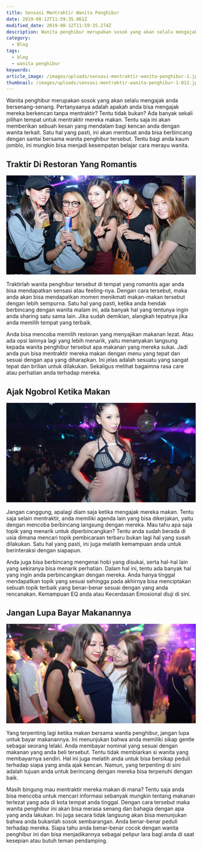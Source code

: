 ```yaml
---
title: Sensasi Mentraktir Wanita Penghibur
date: 2019-08-12T11:59:35.061Z
modified_date: 2019-08-12T11:59:35.274Z
description: Wanita penghibur merupakan sosok yang akan selalu mengajak anda bersenang-senang. Pertanyaanya adalah apakah anda bisa mengajak mereka berkencan.
category:
  - Blog
tags:
  - blog
  - wanita penghibur
keywords:
article_image: /images/uploads/sensasi-mentraktir-wanita-penghibur-1.jpg
thumbnail: /images/uploads/sensasi-mentraktir-wanita-penghibur-1-012.jpg
---
```

Wanita penghibur merupakan sosok yang akan selalu mengajak anda bersenang-senang. Pertanyaanya adalah apakah anda bisa mengajak mereka berkencan tanpa mentraktir? Tentu tidak bukan? Ada banyak sekali pilihan tempat untuk mentraktir mereka makan. Tentu saja ini akan memberikan sebuah kesan yang mendalam bagi kencan anda dengan wanita terkait. Satu hal yang pasti, ini akan membuat anda bisa berbincang dengan santai bersama wanita penghibur tersebut. Tentu bagi anda kaum jomblo, ini mungkin bisa menjadi kesempatan belajar cara merayu wanita.



## Traktir Di Restoran Yang Romantis

![Sensasi Mentraktir Wanita Penghibur](/images/uploads/sensasi-mentraktir-wanita-penghibur-3.jpg)

Traktirlah wanita penghibur tersebut di tempat yang romantis agar anda bisa mendapatkan sensasi atau feeling-nya. Dengan cara tersebut, maka anda akan bisa mendapatkan momen menikmati makan-makan tersebut dengan lebih sempurna. Satu hal yang pasti, ketika anda hendak berbincang dengan wanita malam ini, ada banyak hal yang tentunya ingin anda sharing satu sama lain. Jika sudah demikian, alangkah tepatnya jika anda memilih tempat yang terbaik.

Anda bisa mencoba memilih restoran yang menyajikan makanan lezat. Atau ada opsi lainnya lagi yang lebih menarik, yaitu menanyakan langsung kepada wanita penghibur tersebut apa makanan yang mereka sukai. Jadi anda pun bisa mentraktir mereka makan dengan menu yang tepat dan sesuai dengan apa yang diharapkan. Ini jelas adalah sesuatu yang sangat tepat dan brilian untuk dilakukan. Sekaligus melihat bagaimna rasa care atau perhatian anda terhadap mereka.



## Ajak Ngobrol Ketika Makan

![Sensasi Mentraktir Wanita Penghibur](/images/uploads/sensasi-mentraktir-wanita-penghibur-2.jpg)

Jangan canggung, apalagi diam saja ketika mengajak mereka makan. Tentu saja selain mentraktir, anda memiliki agenda lain yang bisa dikerjakan, yaitu dengan mencoba berbincang langsung dengan mereka. Mau tahu apa saja topik yang menarik untuk diperbincangkan? Tentu anda sudah berada di usia dimana mencari topik pembicaraan terbaru bukan lagi hal yang susah dilakukan. Satu hal yang pasti, ini juga melatih kemampuan anda untuk berinteraksi dengan siapapun.

Anda juga bisa berbincang mengenai hobi yang disukai, serta hal-hal lain yang sekiranya bisa menarik perhatian. Dalam hal ini, tentu ada banyak hal yang ingin anda perbincangkan dengan mereka. Anda hanya tinggal mendapatkan topik yang sesuai sehingga pada akhirnya bisa menciptakan sebuah topik terbaik yang benar-benar sesuai dengan yang anda rencanakan. Kemampuan EQ anda atau Kecerdasan Emosional diuji di sini.



## Jangan Lupa Bayar Makanannya

![Sensasi Mentraktir Wanita Penghibur](/images/uploads/sensasi-mentraktir-wanita-penghibur-1.jpg)

Yang terpenting lagi ketika makan bersama wanita penghibur, jangan lupa untuk bayar makanannya. Ini menunjukan bahwa anda memiliki sikap gentle sebagai seorang lelaki. Anda membayar nominal yang sesuai dengan makanan yang anda beli tersebut. Tentu tidak membiarkan si wanita yang membayarnya sendiri. Hal ini juga melatih anda untuk bisa bersikap peduli terhadap siapa yang anda ajak kencan. Namun, yang terpenting di sini adalah tujuan anda untuk berincang dengan mereka bisa terpenuhi dengan baik.

Masih bingung mau mentraktir mereka makan di mana? Tentu saja anda bisa mencoba untuk mencari informasi sebanyak mungkin tentang makanan terlezat yang ada di kota tempat anda tinggal. Dengan cara tersebut maka wanita penghibur ini akan bisa merasa senang dan bahagia dengan apa yang anda lakukan. Ini juga secara tidak langsung akan bisa menunjukan bahwa anda bukanlah sosok sembarangan. Anda benar-benar peduli terhadap mereka. Siapa tahu anda benar-benar cocok dengan wanita penghibur ini dan bisa menjadikannya sebagai pelipur lara bagi anda di saat kesepian atau butuh teman pendamping.
